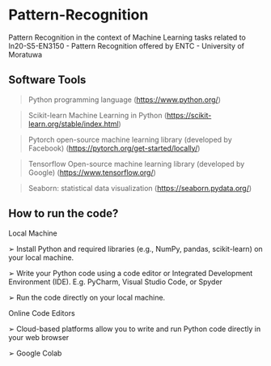 # Pattern-Recognition
Pattern Recognition in the context of Machine Learning tasks related to In20-S5-EN3150 - Pattern Recognition offered by ENTC - University of Moratuwa

## Software Tools

> Python programming language (https://www.python.org/) 

> Scikit-learn Machine Learning in Python (https://scikit-learn.org/stable/index.html)

> Pytorch open-source machine learning library (developed by Facebook) (https://pytorch.org/get-started/locally/) 

> Tensorflow Open-source machine learning library (developed by  Google) (https://www.tensorflow.org/) 

> Seaborn: statistical data visualization (https://seaborn.pydata.org/)

## How to run the code?

Local Machine

➢ Install Python and required libraries (e.g., NumPy, pandas, scikit-learn) on your local machine.

➢ Write your Python code using a code editor or Integrated Development Environment (IDE). E.g. PyCharm, Visual Studio Code, or Spyder

➢ Run the code directly on your local machine.

Online Code Editors

➢ Cloud-based platforms allow you to write and run Python  code directly in your web browser

➢ Google Colab 
